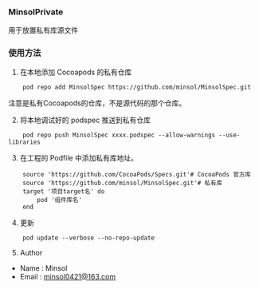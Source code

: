 ### MinsolPrivate
用于放置私有库源文件

### 使用方法
1. 在本地添加 Cocoapods 的私有仓库
```objc
    pod repo add MinsolSpec https://github.com/minsol/MinsolSpec.git
```
注意是私有Cocoapods的仓库，不是源代码的那个仓库。

2. 将本地调试好的 podspec 推送到私有仓库
```objc
    pod repo push MinsolSpec xxxx.podspec --allow-warnings --use-libraries
```
3. 在工程的 Podfile 中添加私有库地址。
```objc
    source 'https://github.com/CocoaPods/Specs.git'# CocoaPods 官方库
    source 'https://github.com/minsol/MinsolSpec.git'# 私有库
    target '项目target名' do
        pod '组件库名'
    end
```
4. 更新
```objc
    pod update --verbose --no-repo-update
```
5. Author
- Name : Minsol
- Email : minsol0421@163.com
